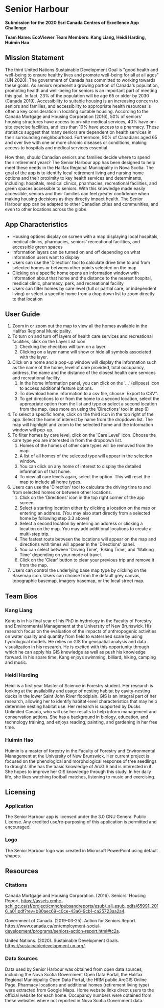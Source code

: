 # Senior Harbour

**Submission for the 2020 Esri Canada Centres of Excellence App Challenge**

**Team Name: EcoViewer**
**Team Members: Kang Liang, Heidi Harding, Huimin Hao**

## Mission Statement

The third United Nations Sustainable Development Goal is "good health and well-being to ensure healthy lives and promote well-being for all at all ages" (UN 2020). The government of Canada has committed to working towards these goals. 
As seniors represent a growing portion of Canada's population, promoting health and well-being for seniors is an important part of meeting this goal. In fact, 23% of the population will be age 65 or older by 2030 (Canada 2019). 
Accessibility to suitable housing is an increasing concern to seniors and families, and accessibility to appropriate health resources is often a key consideration in locating suitable housing. According to the Canada Mortgage and Housing Corporation (2016), 50% of seniors' housing structures have access to on-site medical services, 40% have on-site exercise facilities, and less than 10% have access to a pharmacy. 
These statistics suggest that many seniors are dependent on health services in their surrounding neighbourhood. Furthermore, 90% of Canadians aged 65 and over live with one or more chronic diseases or conditions, making access to hospitals and medical services essential. 

How then, should Canadian seniors and families decide where to spend their retirement years? 
The Senior Harbour app has been designed to help meet these needs in the Halifax Regional Municipality in Nova Scotia. 
The goal of the app is to identify local retirement living and nursing home options and their proximity to key health services and determinants, including: hospitals, medical clinics, pharmacies, recreational facilities, and green spaces accessible to seniors. With this knowledge made easily accessible, seniors and their families can feel greater confidence when making housing decisions as they directly impact health. 
The Senior Harbour app can be adapted to other Canadian cities and communities, and even to other locations across the globe. 

## App Characteristics

* Housing options display on screen with a map displaying local hospitals, medical clinics, pharmacies, seniors' recreational facilities, and accessible green spaces
* Information layers can be turned on and off depending on what information users want to display
* Users can use the 'Direction' tool to calculate drive time to and from selected homes or between other points selected on the map
* Clicking on a specific home opens an information window with information about that home and the distance to the nearest hospital, medical clinic, pharmacy, park, and recreational facility
* Users can filter homes by care level (full or partial care, or independent living) or select a specific home from a drop down list to zoom directly to that location

## User Guide

1. Zoom in or zoom out the map to view all the homes available in the Halifax Regional Municipality.
1. To turn on and turn off layers of health care services and recreational facilities, click on the Layer List icon. 
	1. Checking the checkbox will turn on a layer. 
	1. Clicking on a layer name will show or hide all symbols associated with the layer.  
1. Click on a home and a pop-up window will display the information such as the name of the home, level of care provided, total occupancy, address, the name and the distance of the closest health care services and recreational facility.
	1. In the home information panel, you can click on the '...' (ellipses) icon to access additional feature options. 
	1. To download home information to a csv file, choose 'Export to CSV".
	1. To get directions to or from the home to a second location, select the appropriate option from the list and type or select a second location from the map. (see more on using the 'Directions' tool in step 6)
1. To select a specific home, click on the third icon in the top right of the app. Select the home of interest by name from the dropdown list. The map will highlight and zoom to the selected home and the information window will pop-up.
1. To filter homes by care level, click on the 'Care Level' icon. Choose the care type you are interested in from the dropdown list.
	1. Homes of the homes of other care types will be removed from the map. 
	1. A list of all homes of the selected type will appear in the selection window. 
	1. You can click on any home of interest to display the detailed information of that home.
	1. To view all care levels again, select the <empty> option. This will reset the map to include all home types.
1. Users can use the 'Direction' tool to calculate the driving time to and from selected homes or between other locations.
	1. Click on the 'Directions' icon in the top right corner of the app screen. 
	1. Select a starting location either by clicking a location on the map or entering an address. (You may also start directly from a selected home by following step 3.3 above)
	1. Select a second location by entering an address or clicking a location on the map. You may add additional locations to create a multi-step trip.
	1. The fastest route between the locations will appear on the map and directions with times will appear in the 'Directions' panel.
	1. You can select between 'Driving Time', 'Biking Time', and 'Walking Time' depending on your mode of travel.
	1. Click on the 'Clear' button to clear your previous trip and remove it from the map.
1. Users can control the underlying base map type by clicking on the Basemap icon. Users can choose from the default grey canvas, topographic basemap, imagery basemap, or the local street map.

## Team Bios

### Kang Liang
Kang is in his final year of his PhD in hydrology in the Faculty of Forestry and Environmental Management at the 
University of New Brunswick. His research focus on the evaluation of the impacts of anthropogenic activities on water 
quality and quantity from field to watershed scale by using hydrological models. He relies on GIS for geospatial 
analysis and data visualization in his research. He is excited with this opportunity through which he can apply his 
GIS knowledge as well as push his knowledge forward. In his spare time, Kang enjoys swimming, billiard, hiking, 
camping and music.

### Heidi Harding
Heidi is a first year Master of Science in Forestry student. Her research is looking at the availability and usage of 
nesting habitat by cavity-nesting ducks in the lower Saint John River floodplain. GIS is an integral part of her 
research, allowing her to identify habitat-level characteristics that may help determine nesting habitat use. Her 
research is supported by Ducks Unlimited Canada, who will use her results to help inform management and conservation 
actions. She has a background in biology, education, and technology training, and enjoys reading, painting, and 
gardening in her free time. 

### Huimin Hao
Huimin is a master of forestry in the Faculty of Forestry and Environmental Management at the University of New 
Brunswick. Her current project is focused on the phenological and morphological response of tree seedlings to drought. 
She has the basic knowledge of ArcGIS and is interested in it. She hopes to improve her GIS knowledge through this 
study. In her daily life, she likes watching football matches, listening to music and exercising.

## Licensing

### Application
The Senior Harbour app is licensed under the 3.0 GNU General Public License. Any credited use/re-purposing of this application is permitted and encouraged.

### Logo
The Senior Harbour logo was created in Microsoft PowerPoint using default shapes.

## Resources

### Citations
Canada Mortgage and Housing Corporation. (2016). Seniors' Housing Report. 
https://assets.cmhc-schl.gc.ca/sf/project/cmhc/pubsandreports/esub/_all_esub_pdfs/65991_2016_a01.pdf?rev=b80aec69-c0ce-43a6-9cb1-ca25723aa2a4.

Government of Canada. (2019-03-25). Action for Seniors Report. 
https://www.canada.ca/en/employment-social-development/programs/seniors-action-report.html#tc2a. 

United Nations. (2020). Sustainable Development Goals. https://sustainabledevelopment.un.org/.

### Data Sources
Data used by Senior Harbour was obtained from open data sources, including the Nova Scotia Government Open Data Portal, the Halifax Regional Municipality Open Data Portal, the HRM public ArcGIS Online Page, 
Pharmacy locations and additional homes (retirement living type) were extracted from Google Maps. 
Home website links direct users to the official website for each home. Occupancy numbers were obtained from these websites where not reported in Nova Scotia Government data.
